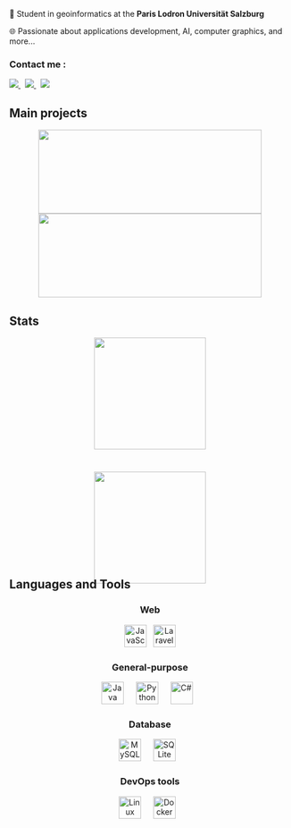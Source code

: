 🏫 Student in geoinformatics at the **Paris Lodron Universität Salzburg**

🌐 Passionate about applications development, AI, computer graphics, and more...

### Contact me :

<a href="https://www.linkedin.com/in/léo-sélim-legrand/">
	<img src="https://img.shields.io/badge/-LINKEDIN-0077B5?style=for-the-badge&logo=linkedin&logoColor=white">
</a>
<span>&nbsp;</span>
<a href="mailto:leoselimlegrand@gmail.com">
	<img src="https://img.shields.io/badge/-GMAIL-D14836?style=for-the-badge&logo=gmail&logoColor=white">
</a>
<span>&nbsp;</span>
<a href="discordapp.com/users/618459114917462047">
	<img src="https://img.shields.io/badge/DISCORD-%237289DA.svg?style=for-the-badge&logo=discord&logoColor=white">
</a>

## Main projects

<div align="center"">
  <a href="https://github.com/LeoSLegrand/MegaCasting">
    <img height=150 width=400 src="https://github-readme-stats.vercel.app/api/pin/?username=LeoSLegrand&repo=MegaCasting&theme=gruvbox&hide_border=true&border_radius=12" />
  </a>
  <a href="https://github.com/LeoSLegrand/LaravelAeroport">
    <img height=150 width=400 src="https://github-readme-stats.vercel.app/api/pin/?username=LeoSLegrand&repo=LaravelAeroport&theme=gruvbox&hide_border=true&border_radius=12" />
  </a>
</div>

## Stats
<div align="center" style="display: grid; gap: 10%; justify-items: center;">
  <a>
    <img height=200 align="center" src="https://github-readme-stats.vercel.app/api/top-langs/?username=LeoSLegrand&layout=donut&theme=gruvbox&hide_border=true&border_radius=12" />
  </a>
  <a>
    <img height=200 align="center" src="https://github-readme-stats.vercel.app/api?username=LeoSLegrand&show_icons=true&theme=gruvbox&hide_border=true&border_radius=12" />
  </a>
</div>

## Languages and Tools

<div align="center">
  <div>
    <h3>Web</h3>
    <img alt="JavaScript" width="40px" src="https://skillicons.dev/icons?i=js"/>
    <span>&nbsp;</span>
    <img alt="Laravel" width="40px" src="https://skillicons.dev/icons?i=react" />
  </div>

  <div>
    <h3>General-purpose</h3>
    <img alt="Java" width="40px" style="padding-right:10px;" src="https://skillicons.dev/icons?i=java"/>
    <span>&nbsp;</span>
    <img alt="Python" width="40px" style="padding-right:10px;" src="https://skillicons.dev/icons?i=python" />
    <span>&nbsp;</span>
    <img alt="C#" width="40px" style="padding-right:10px;" src="https://skillicons.dev/icons?i=cpp" />
  </div>

  <div>
    <h3>Database</h3>
    <img alt="MySQL" width="40px" style="padding-right:10px;" src="https://skillicons.dev/icons?i=mysql" />
    <span>&nbsp;</span>
    <img alt="SQLite" width="40px" style="padding-right:10px;" src="https://skillicons.dev/icons?i=mongodb"/>
  </div>

  <div>
    <h3>DevOps tools</h3>
    <img alt="Linux" width="40px" style="padding-right:10px;" src="https://skillicons.dev/icons?i=linux" />
    <span>&nbsp;</span>
    <img alt="Docker" width="40px" style="padding-right:10px;" src="https://skillicons.dev/icons?i=docker" />
  </div>
</div>
